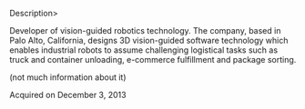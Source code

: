 Description>

Developer of vision-guided robotics technology. The company, based in Palo Alto, California, designs 3D vision-guided software technology which enables industrial robots to assume challenging logistical tasks such as truck and container unloading, e-commerce fulfillment and package sorting.

(not much information about it)

Acquired on December 3, 2013